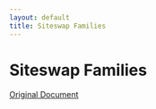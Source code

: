 ```yaml
---
layout: default
title: Siteswap Families
---
```


# Siteswap Families

<p class="button"><a href="original.html">Original Document</a></p>
